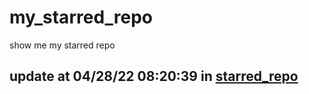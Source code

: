 # my_starred_repo
show me my starred repo

update at 04/28/22 08:20:39 in [starred_repo](./index.html)
---

